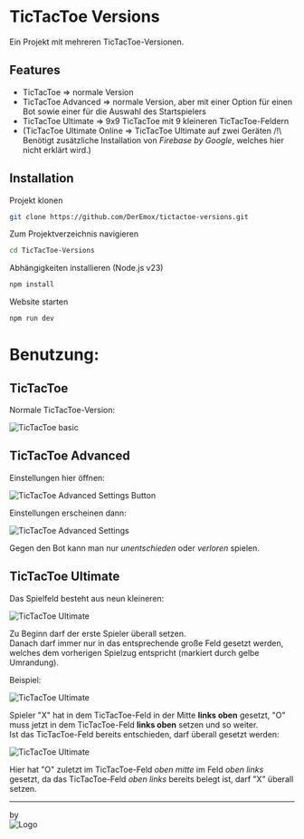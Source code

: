 
# TicTacToe Versions

Ein Projekt mit mehreren TicTacToe-Versionen.

## Features

- TicTacToe => normale Version
- TicTacToe Advanced => normale Version, aber mit einer Option für einen Bot sowie einer für die Auswahl des Startspielers
- TicTacToe Ultimate => 9x9 TicTacToe mit 9 kleineren TicTacToe-Feldern
- (TicTacToe Ultimate Online => TicTacToe Ultimate auf zwei Geräten /!\ Benötigt zusätzliche Installation von _Firebase by Google_, welches hier nicht erklärt wird.)

## Installation

Projekt klonen
```bash
git clone https://github.com/DerEmox/tictactoe-versions.git
```

Zum Projektverzeichnis navigieren
```bash
cd TicTacToe-Versions
```

Abhängigkeiten installieren (Node.js v23)
```bash
npm install
```

Website starten
```bash
npm run dev
```

# Benutzung:
## TicTacToe

Normale TicTacToe-Version:

![TicTacToe basic](https://files.catbox.moe/9efcme.png)

## TicTacToe Advanced

Einstellungen hier öffnen:

![TicTacToe Advanced Settings Button](https://files.catbox.moe/wse7ew.png)

Einstellungen erscheinen dann:

![TicTacToe Advanced Settings](https://files.catbox.moe/3r10ah.png)

Gegen den Bot kann man nur *unentschieden* oder *verloren* spielen.

## TicTacToe Ultimate

Das Spielfeld besteht aus neun kleineren:

![TicTacToe Ultimate](https://files.catbox.moe/f537a3.png)

Zu Beginn darf der erste Spieler überall setzen.  
Danach darf immer nur in das entsprechende große Feld gesetzt werden, welches dem vorherigen Spielzug entspricht (markiert durch gelbe Umrandung).

Beispiel:

![TicTacToe Ultimate](https://files.catbox.moe/1wcz9g.png)

Spieler "X" hat in dem TicTacToe-Feld in der Mitte __links oben__ gesetzt, "O" muss jetzt in dem TicTacToe-Feld __links oben__ setzen und so weiter.  
Ist das TicTacToe-Feld bereits entschieden, darf überall gesetzt werden:

![TicTacToe Ultimate](https://files.catbox.moe/xa7d3t.png)

Hier hat "O" zuletzt im TicTacToe-Feld _oben mitte_ im Feld _oben links_ gesetzt, da das TicTacToe-Feld _oben links_ bereits belegt ist, darf "X" überall setzen.

---

by  
![Logo](https://files.catbox.moe/bv8l06.png)
